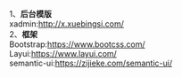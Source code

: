 1、**后台模版** <br>
xadmin:http://x.xuebingsi.com/<br>
2、**框架** <br>
Bootstrap:https://www.bootcss.com/<br>
Layui:https://www.layui.com/<br>
semantic-ui:https://zijieke.com/semantic-ui/<br>
